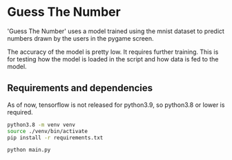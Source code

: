 # Guess The Number

'Guess The Number' uses a model trained using the mnist dataset to predict numbers drawn by the users in the pygame screen.

The accuracy of the model is pretty low. It requires further training. This is for testing how the model is loaded in the script and how data is fed to the model.

## Requirements and dependencies

As of now, tensorflow is not released for python3.9, so python3.8 or lower is required.

```bash
python3.8 -m venv venv
source ./venv/bin/activate
pip install -r requirements.txt

python main.py
```